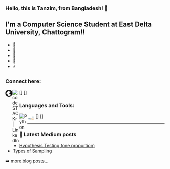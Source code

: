 ### Hello, this is Tanzim, from Bangladesh! 👋 

## I'm a Computer Science Student at East Delta University, Chattogram!!

- 🔭 
- 🌱 
- 👯 
- 🥅 
- ⚡ 

### Connect here:
[<img align="left" alt="codeSTACKr.com" width="22px" src="https://raw.githubusercontent.com/iconic/open-iconic/master/svg/globe.svg" />]
[<img align="left" alt="codeSTACKr | LinkedIn" width="22px" src="https://cdn.jsdelivr.net/npm/simple-icons@v3/icons/linkedin.svg" />]

### Languages and Tools:
[<img align="left" alt="Python" width="26px" src="https://avatars.githubusercontent.com/u/1525981?s=200&v=4" />]
[<img align="left" alt="MySQL" width="26px" src="https://raw.githubusercontent.com/github/explore/80688e429a7d4ef2fca1e82350fe8e3517d3494d/topics/mysql/mysql.png" />]

---

### 📕 Latest Medium posts

<!-- BLOG-POST-LIST:START -->
- [Hypothesis Testing &lpar;one proportion&rpar;](https://medium.com/@tanzimmahmed/hypothesis-testing-one-proportion-263cc636f6f1?source=rss-4a9c00d2a2f------2)
- [Types of Sampling](https://medium.com/@tanzimmahmed/types-of-sampling-25f40aa28d10?source=rss-4a9c00d2a2f------2)
<!-- BLOG-POST-LIST:END -->

➡️ [more blog posts...](https://medium.com/@tanzimmahmed)


[linkedin]: https://linkedin.com/in/tanzimmahmed